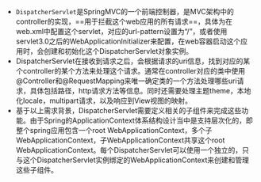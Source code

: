- `DispatcherServlet`是SpringMVC的一个前端控制器，是MVC架构中的controller的实现，==用于拦截这个web应用的所有请求==，具体为在web.xml中配置这个servlet，对应的url-pattern设置为“/”，或者使用servlet3.0之后的WebApplicationInitializer来配置，在web容器启动这个应用时，会创建和初始化这个DispatcherServlet对象实例。
- DispatcherServlet在接收到请求之后，会根据请求的uri信息，找到对应的某个controller的某个方法来处理这个请求。通常在controller对应的类中使用@Controller和@RequestMapping来唯一确定类的一个方法处理哪些uri请求，具体包括路径，http请求方法等信息。同时还需要处理主题theme，本地化locale，multipart请求，以及响应到View视图的映射。
- 基于以上需求背景，DispatcherServlet需要定义相关的子组件来完成这些功能。由于Spring的ApplicationContext体系结构设计当中是支持层次化的，即整个spring应用包含一个root WebApplicationContext，多个子WebApplicationContext，子WebApplicationContext共享这个root WebApplicationContext。每个DispatcherServlet可以使用一个独立的，只与这个DispatcherServlet实例绑定的WebApplicationContext来创建和管理这些子组件。









































































































